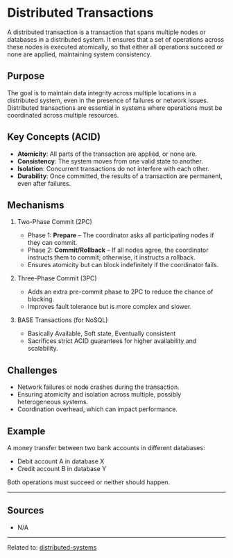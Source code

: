# Distributed Transactions

A distributed transaction is a transaction that spans multiple nodes or databases in a distributed system. It ensures that a set of operations across these nodes is executed atomically, so that either all operations succeed or none are applied, maintaining system consistency.

## Purpose
The goal is to maintain data integrity across multiple locations in a distributed system, even in the presence of failures or network issues. Distributed transactions are essential in systems where operations must be coordinated across multiple resources.

## Key Concepts (ACID)

* **Atomicity**: All parts of the transaction are applied, or none are.
* **Consistency**: The system moves from one valid state to another.
* **Isolation**: Concurrent transactions do not interfere with each other.
* **Durability**: Once committed, the results of a transaction are permanent, even after failures.

## Mechanisms

1. Two-Phase Commit (2PC)

   * Phase 1: **Prepare** – The coordinator asks all participating nodes if they can commit.
   * Phase 2: **Commit/Rollback** – If all nodes agree, the coordinator instructs them to commit; otherwise, it instructs a rollback.
   * Ensures atomicity but can block indefinitely if the coordinator fails.

2. Three-Phase Commit (3PC)

   * Adds an extra pre-commit phase to 2PC to reduce the chance of blocking.
   * Improves fault tolerance but is more complex and slower.

3. BASE Transactions (for NoSQL)

   * Basically Available, Soft state, Eventually consistent
   * Sacrifices strict ACID guarantees for higher availability and scalability.

## Challenges

* Network failures or node crashes during the transaction.
* Ensuring atomicity and isolation across multiple, possibly heterogeneous systems.
* Coordination overhead, which can impact performance.

## Example
A money transfer between two bank accounts in different databases:

* Debit account A in database X
* Credit account B in database Y

Both operations must succeed or neither should happen.

<hr>

## Sources
- N/A

<hr>

Related to: [distributed-systems](../distributed-systems.md)